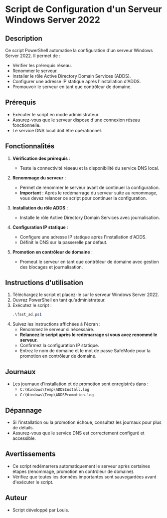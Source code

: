 # Script de Configuration d'un Serveur Windows Server 2022

## Description
Ce script PowerShell automatise la configuration d'un serveur Windows Server 2022. Il permet de :
- Vérifier les prérequis réseau.
- Renommer le serveur.
- Installer le rôle Active Directory Domain Services (ADDS).
- Configurer une adresse IP statique après l'installation d'ADDS.
- Promouvoir le serveur en tant que contrôleur de domaine.

## Prérequis
- Exécuter le script en mode administrateur.
- Assurez-vous que le serveur dispose d'une connexion réseau fonctionnelle.
- Le service DNS local doit être opérationnel.

## Fonctionnalités
1. **Vérification des prérequis** :
   - Teste la connectivité réseau et la disponibilité du service DNS local.

2. **Renommage du serveur** :
   - Permet de renommer le serveur avant de continuer la configuration.
   - **Important** : Après le redémarrage du serveur suite au renommage, vous devez relancer ce script pour continuer la configuration.

3. **Installation du rôle ADDS** :
   - Installe le rôle Active Directory Domain Services avec journalisation.

4. **Configuration IP statique** :
   - Configure une adresse IP statique après l'installation d'ADDS.
   - Définit le DNS sur la passerelle par défaut.

5. **Promotion en contrôleur de domaine** :
   - Promeut le serveur en tant que contrôleur de domaine avec gestion des blocages et journalisation.

## Instructions d'utilisation
1. Téléchargez le script et placez-le sur le serveur Windows Server 2022.
2. Ouvrez PowerShell en tant qu'administrateur.
3. Exécutez le script :
   ```powershell
   .\fast_ad.ps1
   ```
4. Suivez les instructions affichées à l'écran :
   - Renommez le serveur si nécessaire.
   - **Relancez le script après le redémarrage si vous avez renommé le serveur.**
   - Confirmez la configuration IP statique.
   - Entrez le nom de domaine et le mot de passe SafeMode pour la promotion en contrôleur de domaine.

## Journaux
- Les journaux d'installation et de promotion sont enregistrés dans :
  - `C:\Windows\Temp\ADDSInstall.log`
  - `C:\Windows\Temp\ADDSPromotion.log`

## Dépannage
- Si l'installation ou la promotion échoue, consultez les journaux pour plus de détails.
- Assurez-vous que le service DNS est correctement configuré et accessible.

## Avertissements
- Ce script redémarrera automatiquement le serveur après certaines étapes (renommage, promotion en contrôleur de domaine).
- Vérifiez que toutes les données importantes sont sauvegardées avant d'exécuter le script.

## Auteur
- Script développé par Louis.

